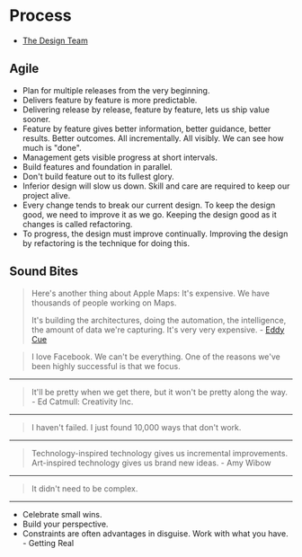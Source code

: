 # Process

* [The Design Team](https://thedesignteam.io/)

## Agile

* Plan for multiple releases from the very beginning.
* Delivers feature by feature is more predictable.
* Delivering release by release, feature by feature, lets us ship value sooner.
* Feature by feature gives better information, better guidance, better results. Better outcomes. All incrementally. All visibly. We can see how much is "done".
* Management gets visible progress at short intervals.
* Build features and foundation in parallel.
* Don't build feature out to its fullest glory.
* Inferior design will slow us down. Skill and care are required to keep our project alive.
* Every change tends to break our current design. To keep the design good, we need to improve it as we go. Keeping the design good as it changes is called refactoring.
* To progress, the design must improve continually. Improving the design by refactoring is the technique for doing this.

## Sound Bites

> Here's another thing about Apple Maps: It's expensive. We have thousands of people working on Maps.
> 
> It's building the architectures, doing the automation, the intelligence, the amount of data we're capturing. It's very very expensive. - [Eddy Cue](http://www.fastcompany.com/3062596/tim-cooks-apple/eddie-cue-and-craig-federighi-open-up-about-learning-from-apples-failures)

> I love Facebook. We can't be everything. One of the reasons we've been highly successful is that we focus.

---

> It'll be pretty when we get there, but it won't be pretty along the way. - Ed Catmull: Creativity Inc.

---

> I haven't failed. I just found 10,000 ways that don't work.

---

> Technology-inspired technology gives us incremental improvements. Art-inspired technology gives us brand new ideas. - Amy Wibow

---

> It didn't need to be complex.

---

* Celebrate small wins.
* Build your perspective.
* Constraints are often advantages in disguise. Work with what you have. - Getting Real